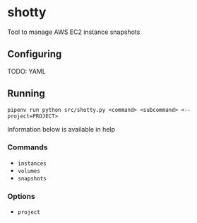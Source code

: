 # shotty

Tool to manage AWS EC2 instance snapshots

## Configuring

TODO: YAML

## Running

`pipenv run python src/shotty.py <command> <subcommand> <--project=PROJECT>`

Information below is available in help

### Commands

- `instances`
- `volumes`
- `snapshots`

### Options

- `project`
